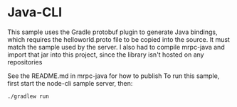 # Java-CLI

This sample uses the Gradle protobuf plugin to generate Java bindings, which requires
the helloworld.proto file to be copied into the source. It must match the sample used
by the server. I also had to compile mrpc-java and import that jar into this project,
since the library isn't hosted on any repositories

See the README.md in mrpc-java for how to publish
To run this sample, first start the node-cli sample server, then:
```
./gradlew run
```
